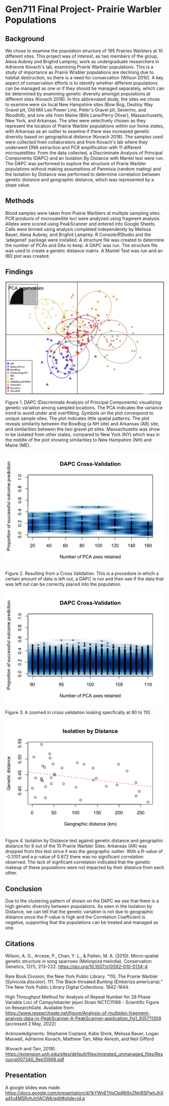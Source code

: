 # Gen711 Final Project- Prairie Warbler Populations
## Background
We chose to examine the population structure of 195 Prairies Warblers at 10 different sites. This project was of interest, as two members of the group, Alexa Aubrey and Brighid Lamprey, work as undergraduate researchers in Adrienne Kovach's lab, examining Prairie Warbler populations. This is a study of importance as Prairie Wrabler populations are declining due to habitat destruction, so there is a need for conservation (Wilson 2010). A key aspect of conservation efforts is to identify whether different populations can be managed as one or if they should be managed separately, which can be determined by examining genetic diversity amongst populations at different sites (Kovach 2018). In this abbreviated study, the sites we chose to examine were six local New Hampshire sites (Bow Bog, Destiny Way Gravel pit, Old Mill Lee Power Line, Peter's Gravel pit, Severino, and Woodhill), and one site from Maine (Bills Lane/Perry Oliver), Massachusetts, New York, and Arkansas. The sites were selectively chosen as they represent the location of Prairie Warbler populations within our home states, with Arkansas as an outlier to examine if there was increased genetic diversity based on geographical distance (Kovach 2018). The samples used were collected from collaborators and from Kovach's lab where they underwent DNA extraction and PCR amplification with 11 different microsatellites. From the data collected, a Discriminate Analysis of Principal Components (DAPC) and an Isolation By Distance with Mantel test were run. The DAPC was performed to explore the structure of Prarie Warbler populations without making assumptions of Panmixia (random mating) and the Isolation by Distance was performed to determine correlation between genetic distance and geographic distance, which was represented by a slope value.

## Methods
Blood samples were taken from Prairie Warblers at multiple sampling sites. PCR products of microsatellite loci were analyzed using fragment analysis. Alleles were scored using PeakScanner​ and entered into Google Sheets. Calls were binned using analysis completed independently by Melissa Bauer, Alexa Aubrey, and Brighid Lamprey. R Console/RStudio and the ‘adegenet’ package were installed. A structure file was created to determine the number of PCAs and DAs to keep. A DAPC was run. The structure file was used to create a genetic distance matrix. A Mantel Test was run and an IBD plot was created.

## Findings
![plot](figures/InkedPRAW_DAPC_Final_LI.jpg) 

Figure 1. DAPC (Discriminate Analysis of Principal Components) visualizing genetic variation among sampled locations. The PCA indicates the variance trend to avoid under and overfitting. Symbols on the plot correspond to unique sample sites. The plot indicates little spatial patterns. The plot reveals similarity between the BowBog (a NH site) and Arkansas (AR) site, and similarities between the two gravel pit sites. Massachusetts was show to be isolated from other states, compared to New York (NY) which was in the middle of the plot showing similarities to New Hampshire (NH) and Maine (ME). 


![plot](figures/DAPC_Cross_Validation.png)

Figure 2. Resulting from a Cross Validation. This is a procedure in which a certain amount of data is left out, a DAPC is run and then see if the data that was left out can be correctly placed into the population.


![plot](figures/DAPC_Cross_Validation_2.png)

Figure 3. A zoomed in cross validation looking specfically at 90 to 110.


![plot](figures/IBD_Plot_PRAW.png)

Figure 4. Isolation by Distance test against genetic distance and geographic distance for 9 out of the 10 Prairie Warbler Sites. Arkansas (AR) was dropped from this test since it was the geographic outlier. With a R-value of -0.3101 and a p-value of 0.872 there was no significant correlation observed. The lack of signficant correlation indicated that the genetic makeup of these populations were not impacted by their distance from each other. 

## Conclusion
Due to the clustering pattern of shown on the DAPC we see that there is a high genetic diversity between populations. As seen in the Isolation by Distance, we can tell that the genetic variation is not due to geographic distance since the P-value is high and the Correlation Coefficient is negative, supporting that the populations can be treated and managed as one.

## Citations 
Wilson, A. G., Arcese, P., Chan, Y. L., & Patten, M. A. (2010). Micro-spatial genetic structure in song sparrows (Melospiza melodia). Conservation Genetics, 12(1), 213–222. https://doi.org/10.1007/s10592-010-0134-4

Rare Book Division, the New York Public Library. “110. The Prairie Warbler (Sylvicola discolor). 111. The Black-throated Bunting (Emberiza americana).” The New York Public Library Digital Collections. 1842-1844. 

High Throughput Method for Analysis of Repeat Number for 28 Phase Variable Loci of Campylobacter jejuni Strain NCTC11168 - Scientific Figure on ResearchGate. Available from: https://www.researchgate.net/figure/Analysis-of-multiplex-fragment-analysis-data-in-PeakScanner-A-PeakScanner-application_fig1_305711309 [accessed 2 May, 2022] 

Acknowledgments: Stephanie Copland, Katie Shink, Melissa Bauer, Logan Maxwell, Adrienne Kovach, Matthew Tarr, Mike Akresh,  and Neil Gifford

(Kovach and Tarr, 2018). https://extension.unh.edu/sites/default/files/migrated_unmanaged_files/Resource007340_Rep10568.pdf

## Presentation 
A google slides was made. https://docs.google.com/presentation/d/1kYWnE1YqCtpR69xZNnRSPwhJhXa4fu4M5RyhJn1ACWA/edit#slide=id.p 
